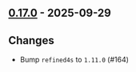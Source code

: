 ## [0.17.0](https://github.com/Kevin-Lee/scala-hedgehog-extra/issues?q=is%3Aissue%20is%3Aclosed%20-label%3Ainvalid%20milestone%3Am17) - 2025-09-29

## Changes

* Bump `refined4s` to `1.11.0` (#164)

